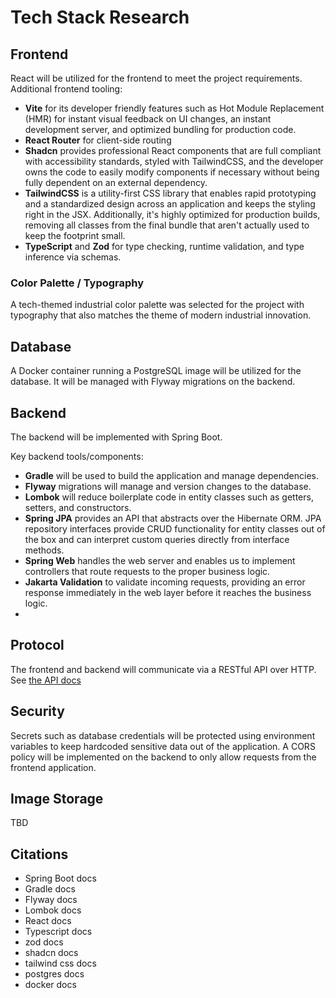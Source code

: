 # Tech Stack Research

## Frontend 
React will be utilized for the frontend to meet the project requirements.
Additional frontend tooling:
- **Vite** for its developer friendly features such as Hot Module Replacement (HMR) for instant 
  visual feedback on UI changes, an instant development server, and optimized bundling for 
  production code.
- **React Router** for client-side routing
- **Shadcn** provides professional React components that are full compliant with accessibility 
  standards, styled with TailwindCSS, and the developer owns the code to easily modify 
  components if necessary without being fully dependent on an external dependency.
- **TailwindCSS** is a utility-first CSS library that enables rapid prototyping and a standardized
  design across an application and keeps the styling right in the JSX. Additionally, it's highly 
  optimized for production builds, removing all classes from the final bundle that aren't 
  actually used to keep the footprint small.
- **TypeScript** and **Zod** for type checking, runtime validation, and type inference via schemas.

### Color Palette / Typography
A tech-themed industrial color palette was selected for the project with typography that also 
matches the theme of modern industrial innovation.

## Database
A Docker container running a PostgreSQL image will be utilized for the database. It will be 
managed with Flyway migrations on the backend.

## Backend
The backend will be implemented with Spring Boot. 

Key backend tools/components:
- **Gradle** will be used to build the application and manage dependencies.
- **Flyway** migrations will manage and version changes to the database.
- **Lombok** will reduce boilerplate code in entity classes such as getters, setters, and 
  constructors.
- **Spring JPA** provides an API that abstracts over the Hibernate ORM. JPA repository 
  interfaces provide CRUD functionality for entity classes out of the box and can interpret 
  custom queries directly from interface methods.
- **Spring Web** handles the web server and enables us to implement controllers that route 
  requests to the proper business logic.
- **Jakarta Validation** to validate incoming requests, providing an error response immediately 
  in the web layer before it reaches the business logic.
- 


## Protocol
The frontend and backend will communicate via a RESTful API over HTTP. See [the API docs](../api.md) 

## Security
Secrets such as database credentials will be protected using environment variables to keep 
hardcoded sensitive data out of the application. A CORS policy will be implemented on the 
backend to only allow requests from the frontend application.

## Image Storage

TBD

## Citations
- Spring Boot docs
- Gradle docs
- Flyway docs
- Lombok docs
- React docs
- Typescript docs
- zod docs
- shadcn docs
- tailwind css docs
- postgres docs
- docker docs

